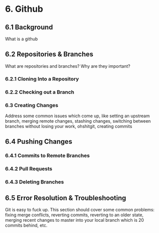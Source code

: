 # 6. Github

## 6.1 Background
What is a github

## 6.2 Repositories & Branches
What are repositories and branches? Why are they important?

### 6.2.1 Cloning Into a Repository

### 6.2.2 Checking out a Branch

### 6.3 Creating Changes
Address some common issues which come up, like setting an upstream branch, merging remote changes, stashing changes, switching between branches without losing your work, ohshitgit, creating commits

## 6.4 Pushing Changes

### 6.4.1 Commits to Remote Branches

### 6.4.2 Pull Requests

### 6.4.3 Deleting Branches

## 6.5 Error Resolution & Troubleshooting
Git is easy to fuck up. This section should cover some common problems: fixing merge conflicts, reverting commits, reverting to an older state, merging recent changes to master into your local branch which is 20 commits behind, etc.
